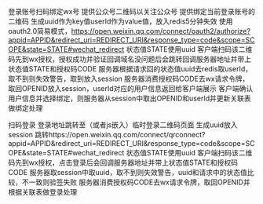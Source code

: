 登录账号扫码绑定wx号
    提供公众号二维码以关注公众号
    提供绑定当前登录账号的二维码
        生成uuid作为key值userId作为value值，放入redis5分钟失效
        使用oauth2.0简易模式，https://open.weixin.qq.com/connect/oauth2/authorize?appid=APPID&redirect_uri=REDIRECT_URI&response_type=code&scope=SCOPE&state=STATE#wechat_redirect
        状态值STATE使用uuid
            客户端扫码该二维码先到wx授权，授权成功并验证回调域名没问题后会跳转回调服务器地址并带上状态值STATE和授权码CODE
            服务器根据请求回的状态值uuid去redis取userId，取不到则失效警告，取到放入session
            服务器消费授权码CODE去wx请求令牌，取回OPENID放入session，userId对应的用户信息返回给客户端展示
            客户端确认用户信息并选择绑定，则服务器从session中取出OPENID和userId并更新关联表做绑定处理

扫码登录
    登录地址跳转至（或者js嵌入）临时登录二维码页面
        生成uuid放入session
        跳转https://open.weixin.qq.com/connect/qrconnect?appid=APPID&redirect_uri=REDIRECT_URI&response_type=code&scope=SCOPE&state=STATE#wechat_redirect
        状态值STATE使用uuid
            客户端扫码该二维码先到wx授权，点击登录后会回调服务器地址并带上状态值STATE和授权码CODE
            服务器取session中取uuid，取不到则失效警告，uuid和请求中的状态值比较，不一致则验签失败
            服务器消费授权码CODE去wx请求令牌，取回OPENID并根据关联表做登录处理
